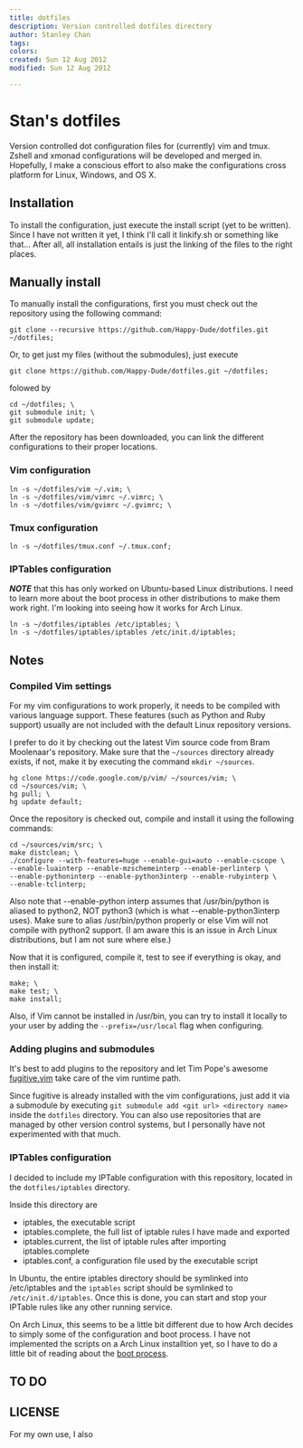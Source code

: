 ```yaml
---
title: dotfiles
description: Version controlled dotfiles directory
author: Stanley Chan
tags:
colors:
created: Sun 12 Aug 2012
modified: Sun 12 Aug 2012

---
```


Stan's dotfiles
===============

Version controlled dot configuration files for (currently) vim and tmux.
Zshell and xmonad configurations will be developed and merged in.
Hopefully, I make a conscious effort to also make the configurations cross
platform for Linux, Windows, and OS X.


Installation
------------

To install the configuration, just execute the install script (yet to be
written). Since I have not written it yet, I think I'll call it linkify.sh or
something like that... After all, all installation entails is just the linking
of the files to the right places.

Manually install
----------------

To manually install the configurations, first you must check out the repository
using the following command:

    git clone --recursive https://github.com/Happy-Dude/dotfiles.git ~/dotfiles;

Or, to get just my files (without the submodules), just execute

    git clone https://github.com/Happy-Dude/dotfiles.git ~/dotfiles;

folowed by

    cd ~/dotfiles; \
    git submodule init; \
    git submodule update;

After the repository has been downloaded, you can link the different
configurations to their proper locations.

### Vim configuration

    ln -s ~/dotfiles/vim ~/.vim; \
    ln -s ~/dotfiles/vim/vimrc ~/.vimrc; \
    ln -s ~/dotfiles/vim/gvimrc ~/.gvimrc; \

### Tmux configuration

    ln -s ~/dotfiles/tmux.conf ~/.tmux.conf;

### IPTables configuration

***NOTE*** that this has only worked on Ubuntu-based Linux distributions. I need
to learn more about the boot process in other distributions to make them work
right. I'm looking into seeing how it works for Arch Linux.

    ln -s ~/dotfiles/iptables /etc/iptables; \
    ln -s ~/dotfiles/iptables/iptables /etc/init.d/iptables;

Notes
-----

### Compiled Vim settings

For my vim configurations to work properly, it needs to be compiled with various
language support. These features (such as Python and Ruby support) usually are
not included with the default Linux repository versions.

I prefer to do it by checking out the latest Vim source code from Bram
Moolenaar's repository. Make sure that the `~/sources` directory already exists,
if not, make it by executing the command `mkdir ~/sources`.

    hg clone https://code.google.com/p/vim/ ~/sources/vim; \
    cd ~/sources/vim; \
    hg pull; \
    hg update default;

Once the repository is checked out, compile and install it using the following
commands:

    cd ~/sources/vim/src; \
    make distclean; \
    ./configure --with-features=huge --enable-gui=auto --enable-cscope \
    --enable-luainterp --enable-mzschemeinterp --enable-perlinterp \
    --enable-pythoninterp --enable-python3interp --enable-rubyinterp \
    --enable-tclinterp;

Also note that --enable-python interp assumes that /usr/bin/python is aliased to
python2, NOT python3 (which is what --enable-python3interp uses). Make sure to
alias /usr/bin/python properly or else Vim will not compile with python2 support.
(I am aware this is an issue in Arch Linux distributions, but I am not sure
where else.)

Now that it is configured, compile it, test to see if everything is okay, and
then install it:

    make; \
    make test; \
    make install;

Also, if Vim cannot be installed in /usr/bin, you can try to install it locally
to your user by adding the `--prefix=/usr/local` flag when configuring.

### Adding plugins and submodules

It's best to add plugins to the repository and let Tim Pope's awesome
[fugitive.vim](https://github.com/tpope/vim-fugitive) take care of the vim
runtime path.

Since fugitive is already installed with the vim configurations, just add it via
a submodule by executing `git submodule add <git url> <directory name>` inside
the `dotfiles` directory. You can also use repositories that are managed by other
version control systems, but I personally have not experimented with that much.

### IPTables configuration

I decided to include my IPTable configuration with this repository, located in
the `dotfiles/iptables` directory.

Inside this directory are

* iptables, the executable script
* iptables.complete, the full list of iptable rules I have made and exported
* iptables.current, the list of iptable rules after importing iptables.complete
* iptables.conf, a configuration file used by the executable script

In Ubuntu, the entire iptables directory should be symlinked into /etc/iptables
and the `iptables` script should be symlinked to `/etc/init.d/iptables`. Once
this is done, you can start and stop your IPTable rules like any other running
service.

On Arch Linux, this seems to be a little bit different due to how Arch decides
to simply some of the configuration and boot process. I have not implemented the
scripts on a Arch Linux installtion yet, so I have to do a little bit of reading
about the [boot process](https://wiki.archlinux.org/index.php/Arch_Boot_Process).

TO DO
-----

LICENSE
-------

For my own use, I also
